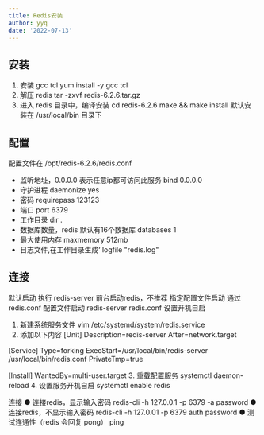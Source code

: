 ```yaml
---
title: Redis安装
author: yyq
date: '2022-07-13'
---
```





## 安装
1. 安装 gcc tcl
   yum install -y gcc tcl
2. 解压 redis
   tar -zxvf redis-6.2.6.tar.gz
3. 进入 redis 目录中，编译安装
   cd redis-6.2.6
   make && make install
   默认安装在 /usr/local/bin 目录下
## 配置
配置文件在 /opt/redis-6.2.6/redis.conf
* 监听地址，0.0.0.0 表示任意ip都可访问此服务
bind 0.0.0.0
* 守护进程
daemonize yes
* 密码
requirepass 123123
* 端口
port 6379
* 工作目录
dir .
* 数据库数量，redis 默认有16个数据库
databases 1
* 最大使用内存
maxmemory 512mb
* 日志文件,在工作目录生成‘
logfile "redis.log"

## 连接
默认启动
执行 redis-server
前台启动redis，不推荐
指定配置文件启动
通过 redis.conf 配置文件启动
redis-server redis.conf
设置开机自启
1. 新建系统服务文件
   vim /etc/systemd/system/redis.service
2. 添加以下内容
   [Unit]
   Description=redis-server
   After=network.target

[Service]
Type=forking
ExecStart=/usr/local/bin/redis-server /usr/local/bin/redis.conf
PrivateTmp=true

[Install]
WantedBy=multi-user.target
3. 重载配置服务
   systemctl daemon-reload
4. 设置服务开机自启
   systemctl enable redis


连接
● 连接redis，显示输入密码
redis-cli -h 127.0.0.1 -p 6379 -a password
● 连接redis，不显示输入密码
redis-cli -h 127.0.01 -p 6379
auth password
● 测试连通性（redis 会回复 pong）
ping 
